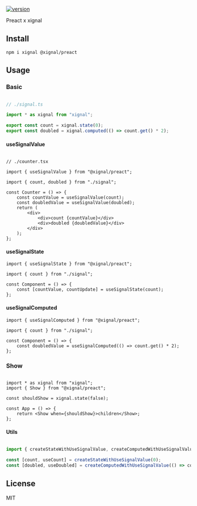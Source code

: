 [![version](https://badgen.net/npm/v/@xignal/preact)](https://www.npmjs.com/package/@xignal/preact)

Preact x xignal

## Install

`npm i xignal @xignal/preact`

## Usage

### Basic

```ts

// ./signal.ts

import * as xignal from "xignal";

export const count = xignal.state(0);
export const doubled = xignal.computed(() => count.get() * 2);

```

#### useSignalValue

```tsx

// ./counter.tsx

import { useSignalValue } from "@xignal/preact";

import { count, doubled } from "./signal";

const Counter = () => {
	const countValue = useSignalValue(count);
	const doubledValue = useSignalValue(doubled);
	return (
		<div>
			<div>count {countValue}</div>
			<div>doubled {doubledValue}</div>
		</div>
	);
};

```

#### useSignalState

```tsx
import { useSignalState } from "@xignal/preact";

import { count } from "./signal";

const Component = () => {
	const [countValue, countUpdate] = useSignalState(count);
};
```

#### useSignalComputed

```tsx
import { useSignalComputed } from "@xignal/preact";

import { count } from "./signal";

const Component = () => {
	const doubledValue = useSignalComputed(() => count.get() * 2);
};
```

### Show

```tsx

import * as xignal from "xignal";
import { Show } from "@xignal/preact";

const shouldShow = xignal.state(false);

const App = () => {
	return <Show when={shouldShow}>children</Show>;
};

```

#### Utils

```ts

import { createStateWithUseSignalValue, createComputedWithUseSignalValue } from "@xignal/preact";

const [count, useCount] = createStateWithUseSignalValue(0);
const [doubled, useDoubled] = createComputedWithUseSignalValue(() => count.get() * 2);

```

## License

MIT